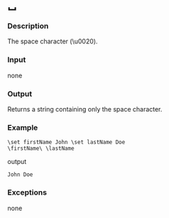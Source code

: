 ␣
===

### Description

The space character (\\u0020).

### Input

none

### Output

Returns a string containing only the space character.

### Example

```backslash
\set firstName John \set lastName Doe
\firstName\ \lastName
```

output

    John Doe

### Exceptions

none
